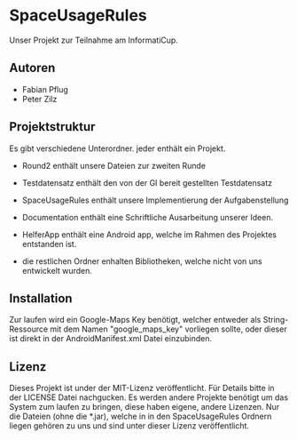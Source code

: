 SpaceUsageRules
===============

Unser Projekt zur Teilnahme am InformatiCup.


Autoren
-------
* Fabian Pflug
* Peter Zilz


Projektstruktur
---------------
Es gibt verschiedene Unterordner. jeder enthält ein Projekt.

- Round2 enthält unsere Dateien zur zweiten Runde
- Testdatensatz enthält den von der GI bereit gestellten Testdatensatz
- SpaceUsageRules enthält unsere Implementierung der Aufgabenstellung
- Documentation enthält eine Schriftliche Ausarbeitung unserer Ideen.
- HelferApp enthält eine Android app, welche im Rahmen des Projektes entstanden ist.

- die restlichen Ordner enhalten Bibliotheken, welche nicht von uns entwickelt wurden.

Installation
------------

Zur laufen wird ein Google-Maps Key benötigt, welcher entweder als String-Ressource mit dem Namen "google_maps_key" vorliegen sollte, oder dieser ist direkt in der AndroidManifest.xml Datei einzubinden.


Lizenz
------
Dieses Projekt ist under der MIT-Lizenz veröffentlicht. Für Details bitte in der LICENSE Datei nachgucken.
Es werden andere Projekte benötigt um das System zum laufen zu bringen, diese haben eigene, andere Lizenzen. Nur die Dateien (ohne die *.jar), welche in in den SpaceUsageRules Ordnern liegen gehören zu uns und sind unter dieser Lizenz veröffentlicht.
